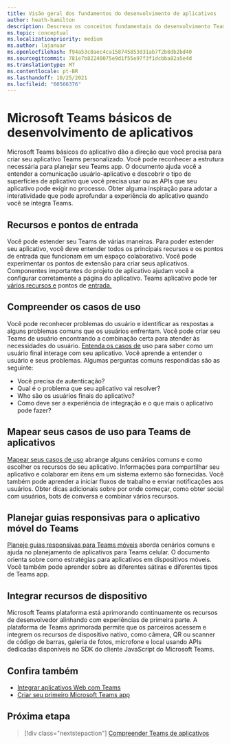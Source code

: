 ```yaml
---
title: Visão geral dos fundamentos do desenvolvimento de aplicativos
author: heath-hamilton
description: Descreva os conceitos fundamentais do desenvolvimento Teams plataforma.
ms.topic: conceptual
ms.localizationpriority: medium
ms.author: lajanuar
ms.openlocfilehash: f94a53c8aec4ca158745853d31ab7f2b8db2bd40
ms.sourcegitcommit: 781e7b82240075e9d1f55e97f3f1dcbba82a5e4d
ms.translationtype: MT
ms.contentlocale: pt-BR
ms.lasthandoff: 10/25/2021
ms.locfileid: "60566376"
---
```

# <a name="microsoft-teams-app-development-fundamentals"></a>Microsoft Teams básicos de desenvolvimento de aplicativos

Microsoft Teams básicos do aplicativo dão a direção que você precisa para criar seu aplicativo Teams personalizado. Você pode reconhecer a estrutura necessária para planejar seu Teams app. O documento ajuda você a entender a comunicação usuário-aplicativo e descobrir o tipo de superfícies de aplicativo que você precisa usar ou as APIs que seu aplicativo pode exigir no processo. Obter alguma inspiração para adotar a interatividade que pode aprofundar a experiência do aplicativo quando você se integra Teams.

## <a name="capabilities-and-entry-points"></a>Recursos e pontos de entrada

Você pode estender seu Teams de várias maneiras. Para poder estender seu aplicativo, você deve entender todos os principais recursos e os pontos de entrada que funcionam em um espaço colaborativo. Você pode experimentar os pontos de extensão para criar seus aplicativos. Componentes importantes do projeto de aplicativo ajudam você a configurar corretamente a página do aplicativo. Teams aplicativo pode ter [vários recursos e](../concepts/capabilities-overview.md) pontos de [entrada.](../concepts/extensibility-points.md)

## <a name="understand-your-use-cases"></a>Compreender os casos de uso

Você pode reconhecer problemas do usuário e identificar as respostas a alguns problemas comuns que os usuários enfrentam. Você pode criar seu Teams de usuário encontrando a combinação certa para atender às necessidades do usuário. [Entenda os casos de](../concepts/design/understand-use-cases.md) uso para saber como um usuário final interage com seu aplicativo. Você aprende a entender o usuário e seus problemas. Algumas perguntas comuns respondidas são as seguinte:

* Você precisa de autenticação?
* Qual é o problema que seu aplicativo vai resolver?
* Who são os usuários finais do aplicativo?
* Como deve ser a experiência de integração e o que mais o aplicativo pode fazer?

## <a name="map-your-use-cases-to-teams-app-capabilities"></a>Mapear seus casos de uso para Teams de aplicativos

[Mapear seus casos de uso](../concepts/design/map-use-cases.md) abrange alguns cenários comuns e como escolher os recursos do seu aplicativo. Informações para compartilhar seu aplicativo e colaborar em itens em um sistema externo são fornecidas. Você também pode aprender a iniciar fluxos de trabalho e enviar notificações aos usuários. Obter dicas adicionais sobre por onde começar, como obter social com usuários, bots de conversa e combinar vários recursos.

## <a name="plan-responsive-tabs-for-teams-mobile"></a>Planejar guias responsivas para o aplicativo móvel do Teams
[Planeje guias responsivas para Teams móveis](../concepts/design/plan-responsive-tabs-for-teams-mobile.md) aborda cenários comuns e ajuda no planejamento de aplicativos para Teams celular. O documento orienta sobre como estratégias para aplicativos em dispositivos móveis. Você também pode aprender sobre as diferentes sátiras e diferentes tipos de Teams app.

## <a name="integrate-device-capabilities"></a>Integrar recursos de dispositivo

Microsoft Teams plataforma está aprimorando continuamente os recursos de desenvolvedor alinhando com experiências de primeira parte. A plataforma de Teams aprimorada permite que os parceiros acessem e integrem os recursos de dispositivo nativo, como câmera, QR ou scanner de código de barras, galeria de fotos, microfone e local usando APIs dedicadas disponíveis no SDK do cliente JavaScript do Microsoft Teams. 

## <a name="see-also"></a>Confira também

* [Integrar aplicativos Web com Teams](../samples/integrating-web-apps.md)
* [Criar seu primeiro Microsoft Teams app](../build-your-first-app/build-first-app-overview.md) 

## <a name="next-step"></a>Próxima etapa

> [!div class="nextstepaction"]
> [Compreender Teams de aplicativos](capabilities-overview.md)

